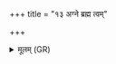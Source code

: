 +++
title = "१३ अग्ने ब्रह्म त्वम्"

+++
<details><summary>मूलम् (GR)</summary>

अग्ने ब्रह्म त्वं ब्रह्मासि  
विद्धि त्वं प्रास्मभ्यं ब्रूहि ।  
यदीदं तथा भविष्यसि यदि वा  
नाथैतस्य हविषो वीह स्वाहा ॥
</details>